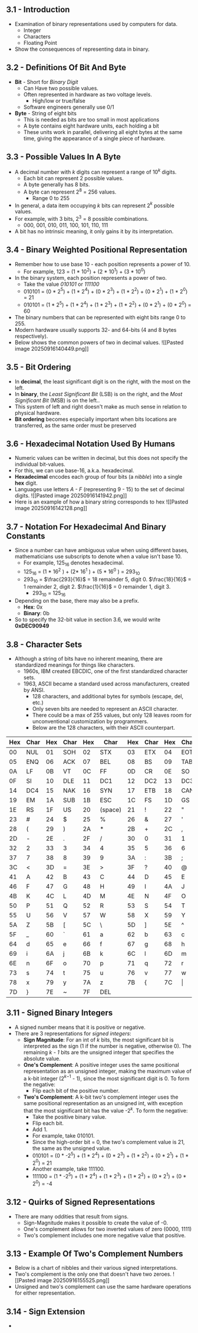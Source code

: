 ## 3.1 - Introduction
- Examination of binary representations used by computers for data.
	- Integer
	- Characters
	- Floating Point
- Show the consequences of representing data in binary.
## 3.2 - Definitions Of Bit And Byte
- **Bit** - Short for *Binary Digit*
	- Can Have two possible values.
	- Often represented in hardware as two voltage levels.
		- High/low or true/false
	- Software engineers generally use 0/1
- **Byte** - String of eight bits
	- This is needed as bits are too small in most applications
	- A byte contains eight hardware units, each holding a bit
	- These units work in parallel, delivering all eight bytes at the same time, giving the appearance of a single piece of hardware.
## 3.3 - Possible Values In A Byte
- A decimal number with *k* digits can represent a range of 10$^k$ digits.
	- Each bit can represent 2 possible values.
	- A byte generally has 8 bits.
	- A byte can represent 2$^8$ = 256 values.
		- Range 0 to 255
- In general, a data item occupying *k* bits can represent 2$^k$ possible values.
- For example, with 3 bits, 2$^3$ = 8 possible combinations.
	- 000, 001, 010, 011, 100, 101, 110, 111
- A bit has no intrinsic meaning, it only gains it by its interpretation.
## 3.4 - Binary Weighted Positional Representation
- Remember how to use base 10 - each position represents a power of 10.
	- For example, 123 = (1 * 10$^2$) + (2 * 10$^1)$ + (3 * 10$^0$)
- In the binary system, each position represents a power of two.
	- Take the value *010101* or *111100*
	- 010101 = (0 * 2$^5$) + (1 * 2$^4$) + (0 * 2$^3$) + (1 * 2$^2$) + (0 * 2$^1$) + (1 * 2$^0$) = 21
	- 010101 = (1 * 2$^5$) + (1 * 2$^4$) + (1 * 2$^3$) + (1 * 2$^2$) + (0 * 2$^1$) + (0 * 2$^0$) = 60
- The binary numbers that can be represented with eight bits range 0 to 255.
- Modern hardware usually supports 32- and 64-bits (4 and 8 bytes respectively).
- Below shows the common powers of two in decimal values.
![[Pasted image 20250916140449.png]]
## 3.5 - Bit Ordering
- In **decimal**, the least significant digit is on the right, with the most on the left.
- In **binary**, the *Least Significant Bit* (LSB) is on the right, and the *Most Significant Bit* (MSB) is on the left..
- This system of left and right doesn't make as much sense in relation to physical hardware.
- **Bit ordering** becomes especially important when bits locations are transferred, as the same order must be preserved
## 3.6 - Hexadecimal Notation Used By Humans
- Numeric values can be written in decimal, but this does not specify the individual bit-values.
- For this, we can use base-16, a.k.a. hexadecimal.
- **Hexadecimal** encodes each group of four bits (a *nibble*) into a single **hex** digit.
- Languages use letters *A - F* (representing 9 - 15) to the set of decimal digits.
![[Pasted image 20250916141942.png]]
- Here is an example of how a binary string corresponds to hex
![[Pasted image 20250916142128.png]]
## 3.7 - Notation For Hexadecimal And Binary Constants
- Since a number can have ambiguous value when using different bases, mathematicians use subscripts to denote when a value isn't base 10.
	- For example, 125$_1$$_6$ denotes hexadecimal.
	- 125$_1$$_6$ = (1 * 16$^2$ ) + (2* 16$^1$ ) + (5 * 16$^0$ ) = 293$_1$$_0$
	- 293$_1$$_0$ = $\frac{293}{16}$ = 18 remainder 5, digit 0.
			$\frac{18}{16}$ = 1 remainder 2, digit 2.
			$\frac{1}{16}$ = 0 remainder 1, digit 3.
		- 293$_1$$_0$ = 125$_1$$_6$
- Depending on the base, there may also be a prefix.
	- **Hex**: 0x
	- **Binary**: 0b
- So to specify the 32-bit value in section 3.6, we would write **0xDEC90949**
## 3.8 - Character Sets
- Although a string of bits have no inherent meaning, there are standardized meanings for things like characters.
	- 1960s, IBM created EBCDIC, one of the first standardized character sets.
	- 1963, ASCII became a standard used across manufacturers, created by ANSI.
		- 128 characters, and additional bytes for symbols (escape, del, etc.)
		- Only seven bits are needed to represent an ASCII character.
		- There could be a max of 255 values, but only 128 leaves room for unconventional customization by programmers.
		- Below are the 128 characters, with their ASCII counterpart.

| Hex | Char | Hex | Char | Hex | Char    | Hex | Char | Hex | Char |
| --- | ---- | --- | ---- | --- | ------- | --- | ---- | --- | ---- |
| 00  | NUL  | 01  | SOH  | 02  | STX     | 03  | ETX  | 04  | EOT  |
| 05  | ENQ  | 06  | ACK  | 07  | BEL     | 08  | BS   | 09  | TAB  |
| 0A  | LF   | 0B  | VT   | 0C  | FF      | 0D  | CR   | 0E  | SO   |
| 0F  | SI   | 10  | DLE  | 11  | DC1     | 12  | DC2  | 13  | DC3  |
| 14  | DC4  | 15  | NAK  | 16  | SYN     | 17  | ETB  | 18  | CAN  |
| 19  | EM   | 1A  | SUB  | 1B  | ESC     | 1C  | FS   | 1D  | GS   |
| 1E  | RS   | 1F  | US   | 20  | (space) | 21  | !    | 22  | "    |
| 23  | #    | 24  | $    | 25  | %       | 26  | &    | 27  | '    |
| 28  | (    | 29  | )    | 2A  | *       | 2B  | +    | 2C  | ,    |
| 2D  | -    | 2E  | .    | 2F  | /       | 30  | 0    | 31  | 1    |
| 32  | 2    | 33  | 3    | 34  | 4       | 35  | 5    | 36  | 6    |
| 37  | 7    | 38  | 8    | 39  | 9       | 3A  | :    | 3B  | ;    |
| 3C  | <    | 3D  | =    | 3E  | >       | 3F  | ?    | 40  | @    |
| 41  | A    | 42  | B    | 43  | C       | 44  | D    | 45  | E    |
| 46  | F    | 47  | G    | 48  | H       | 49  | I    | 4A  | J    |
| 4B  | K    | 4C  | L    | 4D  | M       | 4E  | N    | 4F  | O    |
| 50  | P    | 51  | Q    | 52  | R       | 53  | S    | 54  | T    |
| 55  | U    | 56  | V    | 57  | W       | 58  | X    | 59  | Y    |
| 5A  | Z    | 5B  | [    | 5C  | \       | 5D  | ]    | 5E  | ^    |
| 5F  | _    | 60  | `    | 61  | a       | 62  | b    | 63  | c    |
| 64  | d    | 65  | e    | 66  | f       | 67  | g    | 68  | h    |
| 69  | i    | 6A  | j    | 6B  | k       | 6C  | l    | 6D  | m    |
| 6E  | n    | 6F  | o    | 70  | p       | 71  | q    | 72  | r    |
| 73  | s    | 74  | t    | 75  | u       | 76  | v    | 77  | w    |
| 78  | x    | 79  | y    | 7A  | z       | 7B  | {    | 7C  | \|   |
| 7D  | }    | 7E  | ~    | 7F  | DEL     |     |      |     |      |
## 3.11 - Signed Binary Integers
- A signed number means that it is positive or negative.
- There are 3 representations for *signed integers*:
	- **Sign Magnitude**: For an int of *k* bits, the most significant bit is interpreted as the sign (1 if the number is negative, otherwise 0). The remaining *k - 1* bits are the unsigned integer that specifies the absolute value.
	- **One's Complement**: A positive integer uses the same positional representation as an unsigned integer, making the maximum value of a k-bit integer (2$^k$$^-$$^1$ - 1), since the most significant digit is 0. To form the negative:
		- Flip each bit of the positive number.
	- **Two's Complement**: A k-bit two's complement integer uses the same positional representation as an unsigned int, with exception that the most significant bit has the value -2$^k$. To form the negative:
		- Take the positive binary value.
		- Flip each bit.
		- Add 1.
		- For example, take 010101.
		- Since the high-order bit = 0, the two's complement value is 21, the same as the unsigned value.
		- 010101 = (0 * -2$^5$) + (1 * 2$^4$) + (0 * 2$^3$) + (1 * 2$^2$) + (0 * 2$^1$) + (1 * 2$^0$) = 21
		- Another example, take 111100.
		- 111100 = (1 * -2$^5$) + (1 * 2$^4$) + (1 * 2$^3$) + (1 * 2$^2$) + (0 * 2$^1$) + (0 * 2$^0$) = -4
## 3.12 - Quirks of Signed Representations
- There are many oddities that result from signs.
	- Sign-Magnitude makes it possible to create the value of -0.
	- One's complement allows for two inverted values of zero (0000, 1111)
	- Two's complement includes one more negative value that positive.
## 3.13 - Example Of Two's Complement Numbers
- Below is a chart of nibbles and their various signed interpretations.
- Two's complement is the only one that doesn't have two zeroes.
![[Pasted image 20250916155525.png]]
- Unsigned and two's complement can use the same hardware operations for either representation.
## 3.14 - Sign Extension
- 









